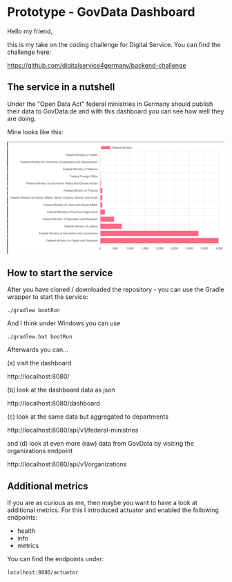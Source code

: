 # Prototype - GovData Dashboard

Hello my friend,

this is my take on the coding challenge for Digital Service.
You can find the challenge here:

https://github.com/digitalservice4germany/backend-challenge

## The service in a nutshell

Under the "Open Data Act" federal ministries in Germany should publish their data to GovData.de 
and with this dashboard you can see how well they are doing.

Mine looks like this:

![Service Screenshot](service-screenshot.png)

## How to start the service

After you have cloned / downloaded the repository - you can use the Gradle wrapper to start the service:

    ./gradlew bootRun

And I think under Windows you can use

    ./gradlew.bat bootRun

Afterwards you can...

(a) visit the dashboard

http://localhost:8080/

(b) look at the dashboard data as json

http://localhost:8080/dashboard

(c) look at the same data but aggregated to departments

http://localhost:8080/api/v1/federal-ministries

and (d) look at even more (raw) data from GovData by visiting the organizations endpoint 

http://localhost:8080/api/v1/organizations

## Additional metrics

If you are as curious as me,
then maybe you want to have a look at additional metrics. 
For this I introduced actuator and enabled the following endpoints:
- health
- info
- metrics

You can find the endpoints under:

    localhost:8080/actuator